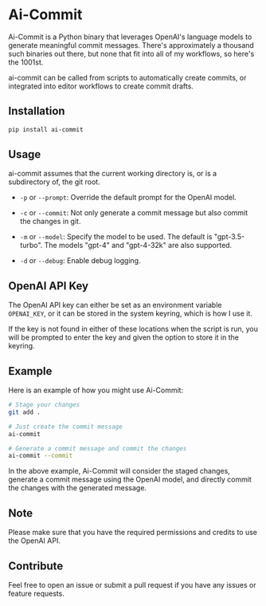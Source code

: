 # Ai-Commit

Ai-Commit is a Python binary that leverages OpenAI's language models to generate meaningful commit messages. There's approximately a thousand such binaries out there, but none that fit into all of my workflows, so here's the 1001st.

ai-commit can be called from scripts to automatically create commits, or integrated into editor workflows to create commit drafts.

## Installation

```bash
pip install ai-commit
```

## Usage

ai-commit assumes that the current working directory is, or is a subdirectory of, the git root.

- `-p` or `--prompt`: Override the default prompt for the OpenAI model.

- `-c` or `--commit`: Not only generate a commit message but also commit the changes in git.

- `-m` or `--model`: Specify the model to be used. The default is "gpt-3.5-turbo". The models "gpt-4" and "gpt-4-32k" are also supported.

- `-d` or `--debug`: Enable debug logging.

## OpenAI API Key

The OpenAI API key can either be set as an environment variable `OPENAI_KEY`, or it can be stored in the system keyring, which is how I use it. 

If the key is not found in either of these locations when the script is run, you will be prompted to enter the key and given the option to store it in the keyring.

## Example

Here is an example of how you might use Ai-Commit:

```bash
# Stage your changes
git add .

# Just create the commit message
ai-commit

# Generate a commit message and commit the changes
ai-commit --commit
```

In the above example, Ai-Commit will consider the staged changes, generate a commit message using the OpenAI model, and directly commit the changes with the generated message.

## Note

Please make sure that you have the required permissions and credits to use the OpenAI API. 

## Contribute

Feel free to open an issue or submit a pull request if you have any issues or feature requests.
